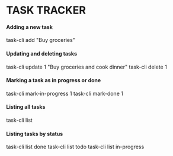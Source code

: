 # TASK TRACKER
#### Adding a new task
task-cli add "Buy groceries"
 <!-- Output: Task added successfully (ID: 1) -->

#### Updating and deleting tasks
task-cli update 1 "Buy groceries and cook dinner"
task-cli delete 1

#### Marking a task as in progress or done
task-cli mark-in-progress 1
task-cli mark-done 1

#### Listing all tasks
task-cli list

#### Listing tasks by status
task-cli list done
task-cli list todo
task-cli list in-progress
